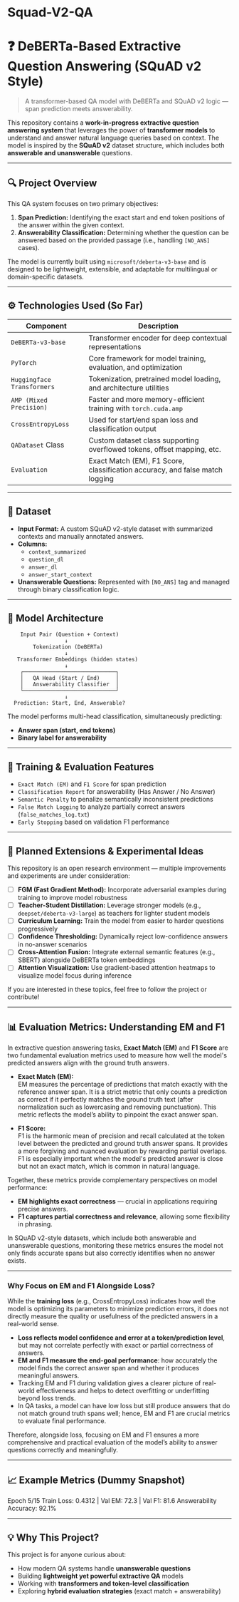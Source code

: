 # Squad-V2-QA
# ❓ DeBERTa-Based Extractive Question Answering (SQuAD v2 Style)

> A transformer-based QA model with DeBERTa and SQuAD v2 logic — span prediction meets answerability.

This repository contains a **work-in-progress extractive question answering system** that leverages the power of **transformer models** to understand and answer natural language queries based on context. The model is inspired by the **SQuAD v2** dataset structure, which includes both **answerable and unanswerable** questions.

---

## 🔍 Project Overview

This QA system focuses on two primary objectives:

1. **Span Prediction:** Identifying the exact start and end token positions of the answer within the given context.
2. **Answerability Classification:** Determining whether the question can be answered based on the provided passage (i.e., handling `[NO_ANS]` cases).

The model is currently built using `microsoft/deberta-v3-base` and is designed to be lightweight, extensible, and adaptable for multilingual or domain-specific datasets.

---

## ⚙️ Technologies Used (So Far)

| Component            | Description                                                                 |
|---------------------|-----------------------------------------------------------------------------|
| `DeBERTa-v3-base`   | Transformer encoder for deep contextual representations                    |
| `PyTorch`           | Core framework for model training, evaluation, and optimization             |
| `Huggingface Transformers` | Tokenization, pretrained model loading, and architecture utilities        |
| `AMP (Mixed Precision)` | Faster and more memory-efficient training with `torch.cuda.amp`           |
| `CrossEntropyLoss`  | Used for start/end span loss and classification output                      |
| `QADataset` Class   | Custom dataset class supporting overflowed tokens, offset mapping, etc.    |
| `Evaluation`        | Exact Match (EM), F1 Score, classification accuracy, and false match logging|

---

## 📂 Dataset

- **Input Format:** A custom SQuAD v2-style dataset with summarized contexts and manually annotated answers.
- **Columns:**  
  - `context_summarized`  
  - `question_dl`  
  - `answer_dl`  
  - `answer_start_context`  
- **Unanswerable Questions:** Represented with `[NO_ANS]` tag and managed through binary classification logic.

---

## 🧠 Model Architecture

        Input Pair (Question + Context)
                      ↓
            Tokenization (DeBERTa)
                      ↓
       Transformer Embeddings (hidden states)
                      ↓
        ┌─────────────────────────────┐
        │   QA Head (Start / End)     │
        │   Answerability Classifier  │
        └─────────────────────────────┘
                      ↓
      Prediction: Start, End, Answerable?


The model performs multi-head classification, simultaneously predicting:
- **Answer span (start, end tokens)**
- **Binary label for answerability**

---

## 🧪 Training & Evaluation Features

- `Exact Match (EM)` and `F1 Score` for span prediction
- `Classification Report` for answerability (Has Answer / No Answer)
- `Semantic Penalty` to penalize semantically inconsistent predictions
- `False Match Logging` to analyze partially correct answers (`false_matches_log.txt`)
- `Early Stopping` based on validation F1 performance

---

## 🚧 Planned Extensions & Experimental Ideas

This repository is an open research environment — multiple improvements and experiments are under consideration:

- [ ] **FGM (Fast Gradient Method):** Incorporate adversarial examples during training to improve model robustness
- [ ] **Teacher-Student Distillation:** Leverage stronger models (e.g., `deepset/deberta-v3-large`) as teachers for lighter student models
- [ ] **Curriculum Learning:** Train the model from easier to harder questions progressively
- [ ] **Confidence Thresholding:** Dynamically reject low-confidence answers in no-answer scenarios
- [ ] **Cross-Attention Fusion:** Integrate external semantic features (e.g., SBERT) alongside DeBERTa token embeddings
- [ ] **Attention Visualization:** Use gradient-based attention heatmaps to visualize model focus during inference

If you are interested in these topics, feel free to follow the project or contribute!

---

## 📊 Evaluation Metrics: Understanding EM and F1

In extractive question answering tasks, **Exact Match (EM)** and **F1 Score** are two fundamental evaluation metrics used to measure how well the model's predicted answers align with the ground truth answers.

- **Exact Match (EM):**  
  EM measures the percentage of predictions that match exactly with the reference answer span. It is a strict metric that only counts a prediction as correct if it perfectly matches the ground truth text (after normalization such as lowercasing and removing punctuation). This metric reflects the model’s ability to pinpoint the exact answer span.

- **F1 Score:**  
  F1 is the harmonic mean of precision and recall calculated at the token level between the predicted and ground truth answer spans. It provides a more forgiving and nuanced evaluation by rewarding partial overlaps. F1 is especially important when the model's predicted answer is close but not an exact match, which is common in natural language.

Together, these metrics provide complementary perspectives on model performance:

- **EM highlights exact correctness** — crucial in applications requiring precise answers.  
- **F1 captures partial correctness and relevance**, allowing some flexibility in phrasing.

In SQuAD v2-style datasets, which include both answerable and unanswerable questions, monitoring these metrics ensures the model not only finds accurate spans but also correctly identifies when no answer exists.

---

### Why Focus on EM and F1 Alongside Loss?

While the **training loss** (e.g., CrossEntropyLoss) indicates how well the model is optimizing its parameters to minimize prediction errors, it does not directly measure the quality or usefulness of the predicted answers in a real-world sense.

- **Loss reflects model confidence and error at a token/prediction level**, but may not correlate perfectly with exact or partial correctness of answers.
- **EM and F1 measure the end-goal performance**: how accurately the model finds the correct answer span and whether it produces meaningful answers.
- Tracking EM and F1 during validation gives a clearer picture of real-world effectiveness and helps to detect overfitting or underfitting beyond loss trends.
- In QA tasks, a model can have low loss but still produce answers that do not match ground truth spans well; hence, EM and F1 are crucial metrics to evaluate final performance.

Therefore, alongside loss, focusing on EM and F1 ensures a more comprehensive and practical evaluation of the model’s ability to answer questions correctly and meaningfully.

---

## 📈 Example Metrics (Dummy Snapshot)
Epoch 5/15
Train Loss: 0.4312 | Val EM: 72.3 | Val F1: 81.6
Answerability Accuracy: 92.1%


---

## 💡 Why This Project?

This project is for anyone curious about:

- How modern QA systems handle **unanswerable questions**
- Building **lightweight yet powerful extractive QA** models
- Working with **transformers and token-level classification**
- Exploring **hybrid evaluation strategies** (exact match + answerability)



